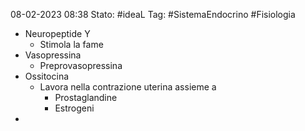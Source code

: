 08-02-2023 08:38
Stato: #ideaL 
Tag: #SistemaEndocrino #Fisiologia 

- Neuropeptide Y
    - Stimola la fame
- Vasopressina
    - Preprovasopressina
- Ossitocina
    - Lavora nella contrazione uterina assieme a 
        - Prostaglandine
        - Estrogeni
- 